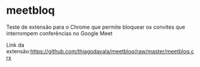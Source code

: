 # meetbloq

Teste de extensão para o Chrome que permite bloquear os convites que interrompem conferências no Google Meet

Link da extensão:https://github.com/thiagodavala/meetbloq/raw/master/meetbloq.crx
